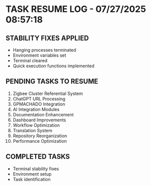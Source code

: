 # TASK RESUME LOG - 07/27/2025 08:57:18

## STABILITY FIXES APPLIED
- Hanging processes terminated
- Environment variables set
- Terminal cleared
- Quick execution functions implemented

## PENDING TASKS TO RESUME
1. Zigbee Cluster Referential System
2. ChatGPT URL Processing
3. GPMACHADO Integration
4. AI Integration Modules
5. Documentation Enhancement
6. Dashboard Improvements
7. Workflow Optimization
8. Translation System
9. Repository Reorganization
10. Performance Optimization

## COMPLETED TASKS
- Terminal stability fixes
- Environment setup
- Task identification

